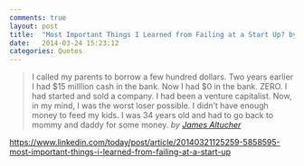 ```yaml
---
comments: true
layout: post
title:  "Most Important Things I Learned from Failing at a Start Up? by James Altucher"
date:   2014-03-24 15:23:12
categories: Quotes
---
```


> I called my parents to borrow a few hundred dollars. Two years earlier I had $15 milllion cash in the bank. Now I had $0 in the bank. ZERO. I had started and sold a company. I had been a venture capitalist. Now, in my mind, I was the worst loser possible. I didn’t have enough money to feed my kids. I was 34 years old and had to go back to mommy and daddy for some money. _by <a href="http://www.jamesaltucher.com">James Altucher</a>_

<a href="http://www.lifebuzz.com/just-stop/">https://www.linkedin.com/today/post/article/20140321125259-5858595-most-important-things-i-learned-from-failing-at-a-start-up</a>